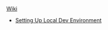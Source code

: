[Wiki](https://github.com/UniversityOfSaskatchewanCMPT371/term-project-2024-team-3/wiki)
- [Setting Up Local Dev Environment](https://github.com/UniversityOfSaskatchewanCMPT371/term-project-2024-team-3/wiki/Setting-Up-Local-Dev-Environment)
